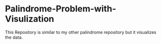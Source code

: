 # Palindrome-Problem-with-Visulization
This Repository is similar to my other palindrome repository but it visualizes the data.
